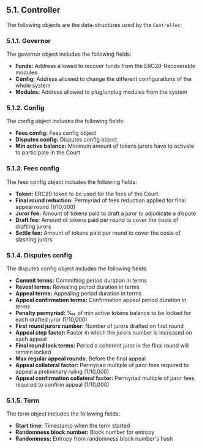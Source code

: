 ## 5.1. Controller

The following objects are the data-structures used by the `Controller`:

### 5.1.1. Governor

The governor object includes the following fields:

- **Funds:** Address allowed to recover funds from the ERC20-Recoverable modules
- **Config:** Address allowed to change the different configurations of the whole system
- **Modules:** Address allowed to plug/unplug modules from the system

### 5.1.2. Config

The config object includes the following fields:

- **Fees config:** Fees config object
- **Disputes config:** Disputes config object
- **Min active balance:** Minimum amount of tokens jurors have to activate to participate in the Court

### 5.1.3. Fees config

The fees config object includes the following fields:

- **Token:** ERC20 token to be used for the fees of the Court
- **Final round reduction:** Permyriad of fees reduction applied for final appeal round (1/10,000)
- **Juror fee:** Amount of tokens paid to draft a juror to adjudicate a dispute
- **Draft fee:** Amount of tokens paid per round to cover the costs of drafting jurors
- **Settle fee:** Amount of tokens paid per round to cover the costs of slashing jurors

### 5.1.4. Disputes config
    
The disputes config object includes the following fields:

- **Commit terms:** Committing period duration in terms
- **Reveal terms:** Revealing period duration in terms
- **Appeal terms:** Appealing period duration in terms
- **Appeal confirmation terms:** Confirmation appeal period duration in terms
- **Penalty permyriad:** ‱ of min active tokens balance to be locked for each drafted juror (1/10,000)
- **First round jurors number:** Number of jurors drafted on first round
- **Appeal step factor:** Factor in which the jurors number is increased on each appeal
- **Final round lock terms:** Period a coherent juror in the final round will remain locked
- **Max regular appeal rounds:** Before the final appeal
- **Appeal collateral factor:** Permyriad multiple of juror fees required to appeal a preliminary ruling (1/10,000)
- **Appeal confirmation collateral factor:** Permyriad multiple of juror fees required to confirm appeal (1/10,000)
    
### 5.1.5. Term
    
The term object includes the following fields:
  
- **Start time:** Timestamp when the term started
- **Randomness block number:** Block number for entropy
- **Randomness:** Entropy from randomness block number's hash
